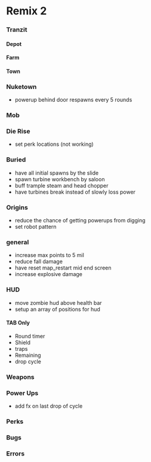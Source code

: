 # Remix 2

### Tranzit

#### Depot

#### Farm

#### Town

### Nuketown

- powerup behind door respawns every 5 rounds

### Mob

### Die Rise

- set perk locations (not working)

### Buried

- have all initial spawns by the slide
- spawn turbine workbench by saloon
- buff trample steam and head chopper
- have turbines break instead of slowly loss power

### Origins

- reduce the chance of getting powerups from digging
- set robot pattern

### general

- increase max points to 5 mil
- reduce fall damage
- have reset map_restart mid end screen
- increase explosive damage

### HUD

- move zombie hud above health bar
- setup an array of positions for hud

#### TAB Only

- Round timer
- Shield
- traps
- Remaining
- drop cycle

### Weapons

### Power Ups

- add fx on last drop of cycle

### Perks

### Bugs

### Errors
